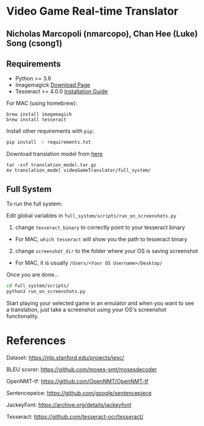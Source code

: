 # Video Game Real-time Translator
## Nicholas Marcopoli (nmarcopo), Chan Hee (Luke) Song (csong1)

## Requirements

- Python >= 3.6
- Imagemagick [Download Page](https://imagemagick.org/script/download.php)
- Tesseract >= 4.0.0 [Installation Guide](https://github.com/tesseract-ocr/tesseract/wiki)

For MAC (using homebrew):
```
brew install imagemagick
brew install tesseract
```

Install other requirements with `pip`:

```bash
pip install -r requirements.txt
```

Download translation model from 
[here](https://drive.google.com/file/d/1BtgfuH9MvbE3Fd4s-t6cgKTFwgAw4vHb/view?usp=sharing)

```
tar -xvf translation_model.tar.gz
mv translation_model videoGameTranslator/full_system/
```
 


## Full System

To run the full system:

Edit global variables in `full_system/scripts/run_on_screenshots.py`

1. change `tesseract_binary` to correctly point to your tesseract binary
  * For MAC, `which tesseract` will show you the path to tesseract binary

2. change `screenshot_dir` to the folder where your OS is saving screenshot
  * For MAC, it is usually `/Users/<Your OS Username>/Desktop/`

Once you are done...

```bash
cd full_system/scripts/
python3 run_on_screenshots.py
```

Start playing your selected game in an emulator and when you want to see a translation, just take a screenshot using your OS's screenshot functionality.

# References

Dataset: https://nlp.stanford.edu/projects/jesc/

BLEU scorer: https://github.com/moses-smt/mosesdecoder

OpenNMT-tf: https://github.com/OpenNMT/OpenNMT-tf

Sentencepeice: https://github.com/google/sentencepiece

JackeyFont: https://archive.org/details/jackeyfont

Tesseract: https://github.com/tesseract-ocr/tesseract/